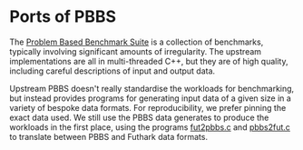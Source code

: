 # Ports of PBBS

The [Problem Based Benchmark
Suite](https://github.com/cmuparlay/pbbsbench) is a collection of
benchmarks, typically involving significant amounts of irregularity.
The upstream implementations are all in multi-threaded C++, but they
are of high quality, including careful descriptions of input and
output data.

Upstream PBBS doesn't really standardise the workloads for
benchmarking, but instead provides programs for generating input data
of a given size in a variety of bespoke data formats.  For
reproducibility, we prefer pinning the exact data used.  We still use
the PBBS data generates to produce the workloads in the first place,
using the programs [fut2pbbs.c](fut2pbbs) and [pbbs2fut.c](pbbs2fut)
to translate between PBBS and Futhark data formats.
